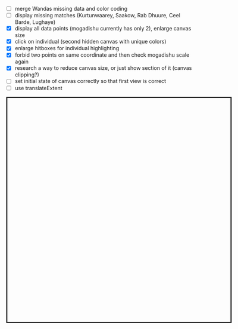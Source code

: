 <!-- from http://bl.ocks.org/awoodruff/94dc6fc7038eba690f43 -->
<!-- working at 20.03. 18:38 (Lively timestamp 04:17)-->
- [ ] merge Wandas missing data and color coding
- [ ] display missing matches (Kurtunwaarey, Saakow, Rab Dhuure, Ceel Barde, Lughaye)
- [x] display all data points (mogadishu currently has only 2), enlarge canvas size
- [x] click on individual (second hidden canvas with unique colors)
- [x] enlarge hitboxes for individual highlighting
- [x] forbid two points on same coordinate and then check mogadishu scale again
- [x] research a way to reduce canvas size, or just show section of it (canvas clipping?)
- [ ] set initial state of canvas correctly so that first view is correct
- [ ] use translateExtent
<div id="world">
  <div id="map"></div>
  <!--<div id="polyMap"></div>-->
  
  </div>


<style>
#polyMap {
  width: 600px;
  height: 600px;
  overflow: hidden;
  border-style: solid;
}
#map {
  width: 600px;
  height: 600px;
  overflow: hidden;
  border-style: solid;
}
#world {
  width: 720px;
  height: 720px;
}
div.tooltip {						
    padding: 5px;		
    background: lightsteelblue;	
    border: 10px;		
    border-radius: 8px;				
}
</style>

<script>
import d3 from "src/external/d3.v5.js"
import {GroupingAction} from "https://lively-kernel.org/lively4/BP2019RH1/prototypes/display-exploration/actions.js"
import { AVFParser } from "https://lively-kernel.org/voices/parsing-data/avf-parser.js"

var width = 5000
var height = 5000
  
var pointWidth = 2.5

var polyCanvas = d3.select(lively.query(this, "#map"))
	.append("canvas")
	.attr("width", width)
	.attr("height", height)
  //.attr("transform","scale(0.1,0.1)")
	.style("display","none")
  
var individualCanvas = d3.select(lively.query(this, "#map"))
	.append("canvas")
	.attr("width", width)
	.attr("height", height)
  //.attr("transform","scale(0.1,0.1)")
	.style("display","none")

var projection = d3.geoEquirectangular().center([45,5])
var baseScale = 20000
var baseTranslate = [width / 2, height / 2]
projection.scale(baseScale).translate(baseTranslate)
 
var transform = d3.zoomIdentity.scale(0.1);

var dotCanvas = d3.select(lively.query(this, "#map"))
	.append("canvas")
	.attr("width", width)
	.attr("height", height)
  //.attr("transform","scale(0.1,0.1)") 
  .on("mousemove", mousemove)
  .on("click", clicked)
  .call(d3.zoom().scaleExtent([1, 50]).on("zoom", zoom))
  //.call(d3.drag().subject(dragsubject).on("drag", drag))
  
var tooltip = d3.select(lively.query(this, '#world'))
	.append("div")
  .attr("class", "tooltip")
	.style("visibility", "hidden")
  
var individualTooltip = d3.select(lively.query(this, '#world'))
	.append("div")
  .attr("class", "tooltip")
  .style("background", "lightgreen")
	.style("visibility", "hidden")

var path = d3.geoPath().projection(projection)
var dotContext = dotCanvas.node().getContext("2d")
var polyContext = polyCanvas.node().getContext("2d")
var individualContext = individualCanvas.node().getContext("2d")

var avfData
var features
var featureToAVF = {"Gabiley" : "gebiley", "Galkaacyo" : "gaalkacyo", "Bulo Burti" : "bulo burto", "Laasqoray" : "lasqooray", "El Waq" : "ceel waaq", "Wanle Weyne" : "wanla weyn"}
var colorToDistrict = {}
var individualsGroupedByDistrict
var colorToIndividualIndex = {}
var selectedIndividual = null
var lastZoomEvent = Date.now();

(async () => {
  var districts = await d3.json("../BP2019RH1/src/external/geoData/somalia-simplified.geojson")
	features = districts.features
  
	drawMap()

	var imageData = polyContext.getImageData(0,0,width,height) 
  avfData = await AVFParser.loadCompressedIndividualsWithKeysFromFile()
  var action = new GroupingAction()
  action.setAttribute("district")
  individualsGroupedByDistrict = action.runOn(avfData)
  
  var keysToDelete = ["NC", "NA", "STOP", "CE", "question", "showtime_question", "NR", "greeting", "push_back"]
  keysToDelete.forEach(key => {
    delete individualsGroupedByDistrict[key]
  })
  
  for (const district in individualsGroupedByDistrict) {
    for (const individual in individualsGroupedByDistrict[district]) {
      if (individualsGroupedByDistrict[district][individual]) {
        initializeIndividual(individualsGroupedByDistrict[district][individual], district, individual)
      }
    }
  }
  
  var missingGroups = {}
  Object.keys(individualsGroupedByDistrict).forEach(key => {
    missingGroups[key] = 1
  })
  var missingFeatureMatches = []
  var usedCoordinates = {}
  
	var i=features.length
	while(i--){
    var districtName = getDistrictLookupName(features[i].properties.DISTRICT)
    var individualsInDistrict = individualsGroupedByDistrict[districtName]
    if (!individualsInDistrict) {
        missingFeatureMatches.push(districtName)
        continue
    }
      
    var population = individualsInDistrict.length
    delete missingGroups[districtName]
    if ( !population ) {
      continue
    }
  
		var bounds = path.bounds(features[i])
		var x0 = bounds[0][0]
		var y0 = bounds[0][1]
    var w = bounds[1][0] - x0
    var h = bounds[1][1] - y0
    var hits = 0
    var count = 0
    var limit = population*10
    var x
    var y
    var r = parseInt((i + 1) / 256)
    var g = (i + 1) % 256
    
		while( hits < population && count < limit){
			x = parseInt(x0 + Math.random()*w)
			y = parseInt(y0 + Math.random()*h)
      if (!usedCoordinates[x + "," + y]) {
			  if (testPixelColor(imageData,x,y,width,r,g) ){
          var currentColor = {"r" : 256/(i*3), "g" : (i*3)%256, "b" : 204, "a" : 255}
          var defaultColor = Object.assign({}, currentColor)
          var uniqueColor = individualsInDistrict[hits].drawing.uniqueColor
          // maybe also assign unique colors here
          individualsInDistrict[hits].drawing.defaultColor = defaultColor
          individualsInDistrict[hits].drawing.currentColor = currentColor
          individualsInDistrict[hits].drawing.position = {"x" : x, "y" : y}
          usedCoordinates[x + "," + y] = true

          drawPixel(individualContext, x, y, uniqueColor.r, uniqueColor.g, uniqueColor.b, uniqueColor.a)
          hits++
          count++
        }
			}
		}  
	}
  if (count > limit) {
    console.log("Count: ", count, "limit: ", limit)
  }
  
  projection.scale(baseScale * transform.k)
    projection.translate([
      (baseTranslate[0] * transform.k) + transform.x,
      (baseTranslate[1] * transform.k) + transform.y
  ])
  drawCanvasWithColorSelector("currentColors")
  
  console.log("Missing Feature Matches:", missingFeatureMatches)
  console.log("Missing AVF Groups:", missingGroups)
})();

function drawCanvasWithColorSelector(colorSelector) {
  dotContext.save()
  dotContext.clearRect(0, 0, width, height)
  drawMap()
  dotContext.translate(transform.x, transform.y)
  dotContext.scale(transform.k, transform.k)
  // this screams for moving this section into a function which gets the context
  individualContext.save()
  individualContext.clearRect(0, 0, width, height)
  individualContext.translate(transform.x, transform.y)
  individualContext.scale(transform.k, transform.k)
  
  for(const district in individualsGroupedByDistrict) {
    for(const individual in individualsGroupedByDistrict[district]) {
      const drawingInformation = individualsGroupedByDistrict[district][individual].drawing
      
      var fillColor = getFillColor("uniqueColor", drawingInformation)
      individualContext.fillStyle = "rgb(" + fillColor.r  + "," + fillColor.g + "," + fillColor.b + ")" 
      individualContext.fillRect(
        drawingInformation.position.x - ((pointWidth + transform.k/3) / transform.k)/4,
        drawingInformation.position.y - ((pointWidth + transform.k/3) / transform.k)/4, 
        (pointWidth + transform.k/3) / transform.k, 
        (pointWidth + transform.k/3) / transform.k
      )
      
      fillColor = getFillColor(colorSelector, drawingInformation)
      dotContext.fillStyle = "rgb(" + fillColor.r + "," + fillColor.g + "," + fillColor.b + ")" 
      dotContext.fillRect(
        drawingInformation.position.x,
        drawingInformation.position.y, 
        pointWidth / transform.k, 
        pointWidth / transform.k
      )
      // use drawPixel here
      // and also put this into a function which gets context and colorSelector
      
    }
  }
  dotContext.restore()
  individualContext.restore()
}

function getFillColor(colorSelector, drawingInformation) {
  if (colorSelector === "currentColors") {
    return drawingInformation.currentColor
  } else if (colorSelector === "uniqueColor") {
    return drawingInformation.uniqueColor
  } else {
    return "grey"
  }
}

function highlightSelectedIndividual() {
  selectedIndividual.drawing.currentColor = {"r" : 255, "g" : 0, "b" : 0, "a" : 255}
  drawCanvasWithColorSelector("currentColors")
}

function unhighlightSelectedIndividual() {
  var defaultColor = Object.assign({}, selectedIndividual.drawing.defaultColor)
  selectedIndividual.drawing.currentColor = defaultColor
  drawCanvasWithColorSelector("currentColors")
}

function getDistrictLookupName(featureDistrictName) {
  var lookupName = featureToAVF[featureDistrictName]
  if (lookupName) {
    return lookupName
  } else {
    lookupName = featureDistrictName.toLowerCase()
    return lookupName
  }
}

function testPixelColor(imageData,x,y,w,r,g){
	var index = (x + y * w) * 4
	return imageData.data[index] == r && imageData.data[index + 1] == g
}

function drawMap() {
  // console.log("transform in drawMap:", transform)
  polyContext.clearRect(0,0,width, height)
  var i=features.length
	while(i--){
		var r = parseInt((i + 1) / 256)
		var g = (i + 1) % 256
    colorToDistrict["rgb(" + r + "," + g + ",0)"] = features[i]
    drawPolygon( features[i], polyContext, "rgb(" + r + "," + g + ",0)" )
    drawPolygon( features[i], dotContext, "#FFFFFF")
	}
}

function drawPolygon(feature, context, fill){
	var coordinates = feature.geometry.coordinates
	context.fillStyle = fill
  context.strokeStyle = "grey"
	context.beginPath()
	coordinates.forEach( function(ring) {
    // rings.forEach( function(ring) {
      ring.forEach( function(coord, i) {
        var projected = projection( coord );
        //console.log("Coordinates:", coord)
        //console.log("projected:", projected )
        if (i == 0) {
          context.moveTo(projected[0], projected[1])
          //context.moveTo(coord[0], -1 * coord[1])
        } else {
          context.lineTo(projected[0], projected[1])
          //context.lineTo(coord[0], -1 * coord[1])
          
        }
      //})
    })
  })
  context.stroke()
	context.closePath()
	context.fill()
}

function drawPixel (context, x, y, r, g, b, a) {
	context.fillStyle = "rgba("+ r +","+ g +","+ b +","+(1)+")"
	context.fillRect( x, y, pointWidth, pointWidth)
  
  /*context.moveTo(x, y);
  context.arc(x, y, 2.5, 0, 2 * Math.PI);
  context.fill()
  */
}

function mousemove () {
  var mouseX = d3.event.layerX
	var mouseY = d3.event.layerY
  var color = polyContext.getImageData(mouseX, mouseY, 1, 1).data
  var colorKey = 'rgb(' + color[0] + ',' + color[1] + ',' + color[2] + ')'
	var districtData = colorToDistrict[colorKey]
  
  if (districtData) {
    var districtName = getDistrictLookupName(districtData.properties.DISTRICT)
    var individualsInDistrict = individualsGroupedByDistrict[districtName]
    var amount = 0
    if (individualsInDistrict) {
      amount = individualsInDistrict.length
    }
    tooltip
      .style("visibility", "visible")
      .html("Region: " + districtData.properties.REGION + "<br/>" + "District: " + districtData.properties.DISTRICT + "<br>" + "Individuals: " + amount)
  } else {
    tooltip
      .style("visibility", "hidden")
  }
}

function zoom() {
  var thisZoomEvent = Date.now()
  if (thisZoomEvent - lastZoomEvent < 50) {
    return
  } else {
    lastZoomEvent = thisZoomEvent
    console.log(d3.event.transform)
    transform = d3.event.transform.scale(0.1)
    // transform.k = transform.k/10
    projection.scale(baseScale * transform.k)
    projection.translate([
      (baseTranslate[0] * transform.k) + transform.x,
      (baseTranslate[1] * transform.k) + transform.y
    ])
    //console.log("projection:", projection.translate(), projection.scale())
    drawCanvasWithColorSelector("currentColors")
  }
}

function dragsubject() {
  var i
  var x = transform.invertX(d3.event.x)
  var y = transform.invertY(d3.event.y)
  var dx
  var dy
}

function drag() {
  d3.event.subject[0] = transform.invertX(d3.event.x)
  d3.event.subject[1] = transform.invertY(d3.event.y)
  drawCanvasWithColorSelector("currentColors")
}

function clicked () {
  var mouseX = d3.event.layerX
	var mouseY = d3.event.layerY
  var color = individualContext.getImageData(mouseX, mouseY, 1, 1).data
  var colorKey = 'r' + color[0] + 'g' + color[1] + 'b' + color[2] 
  var individualLookup = colorToIndividualIndex[colorKey]
  
  if (selectedIndividual) {
    unhighlightSelectedIndividual()
  }
  
  if(individualLookup) {
    var individualsIndex = colorToIndividualIndex[colorKey].index
    var districtName = colorToIndividualIndex[colorKey].districtName
    selectedIndividual = individualsGroupedByDistrict[districtName][individualsIndex]
    highlightSelectedIndividual()
    individualTooltip
        .style("visibility", "visible")
        .html("<b> Individual: </b>" + "<br/>" +  
            "age: " + selectedIndividual.age + "<br/>" +  
            "gender: " + selectedIndividual.gender + "<br/>" + 
            "district: " + selectedIndividual.district + "<br/>" + 
            "region: " + selectedIndividual.region + "<br/>" + 
            "state: " + selectedIndividual.state + "<br/>" + 
            "zone: " + selectedIndividual.zone
            )
  } else {
    if (selectedIndividual) {
      selectedIndividual = null
    }
    individualTooltip
      .style("visibility", "hidden")
  }
}

function getUniqueColor(colors) {
  let color = getRandomColor()
  let colorString = "r" + color.r + "g" + color.g + "b" + color.b
  while (colors[colorString]) {
    color = getRandomColor()
    colorString = "r" + color.r + "g" + color.g + "b" + color.b
  }
  return color
}

function getRndInteger(min, max) {
  return Math.floor(Math.random() * (max - min) ) + min
}

function getRandomColor() {
  return {"r": getRndInteger(1, 254), "g" : getRndInteger(1, 254), "b" : getRndInteger(1, 254), "a" : 255}
}

function initializeIndividual(individual, districtName, index) {
  individual.drawing = {}
  individual.drawing.uniqueColor = getUniqueColor(colorToIndividualIndex)  
  let color = individual.drawing.uniqueColor
  let colorString = "r" + color.r + "g" + color.g + "b" + color.b
  colorToIndividualIndex[colorString] = {"districtName": districtName, "index": index} 
}

</script>